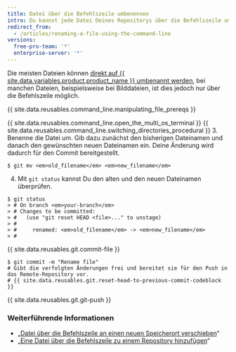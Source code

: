 ```yaml
---
title: Datei über die Befehlszeile umbenennen
intro: Du kannst jede Datei Deines Repositorys über die Befehlszeile umbenennen.
redirect_from:
  - /articles/renaming-a-file-using-the-command-line
versions:
  free-pro-team: '*'
  enterprise-server: '*'
---
```


Die meisten Dateien können [direkt auf {{ site.data.variables.product.product_name }} umbenannt werden](/articles/renaming-a-file), bei manchen Dateien, beispielsweise bei Bilddateien, ist dies jedoch nur über die Befehlszeile möglich.

{{ site.data.reusables.command_line.manipulating_file_prereqs }}

{{ site.data.reusables.command_line.open_the_multi_os_terminal }}
{{ site.data.reusables.command_line.switching_directories_procedural }}
3. Benenne die Datei um. Gib dazu zunächst den bisherigen Dateinamen und danach den gewünschten neuen Dateinamen ein. Deine Änderung wird dadurch für den Commit bereitgestellt.
  ```shell
  $ git mv <em>old_filename</em> <em>new_filename</em>
  ```
4. Mit `git status` kannst Du den alten und den neuen Dateinamen überprüfen.
  ```shell
  $ git status
  > # On branch <em>your-branch</em>
  > # Changes to be committed:
  > #   (use "git reset HEAD <file>..." to unstage)
  > #
  > #     renamed: <em>old_filename</em> -> <em>new_filename</em>
  > #
  ```
{{ site.data.reusables.git.commit-file }}
  ```shell
  $ git commit -m "Rename file"
  # Gibt die verfolgten Änderungen frei und bereitet sie für den Push in das Remote-Repository vor.
  # {{ site.data.reusables.git.reset-head-to-previous-commit-codeblock }}
  ```
{{ site.data.reusables.git.git-push }}

### Weiterführende Informationen
- „[Datei über die Befehlszeile an einen neuen Speicherort verschieben](/articles/moving-a-file-to-a-new-location-using-the-command-line)“
- „[Eine Datei über die Befehlszeile zu einem Repository hinzufügen](/articles/adding-a-file-to-a-repository-using-the-command-line)“
